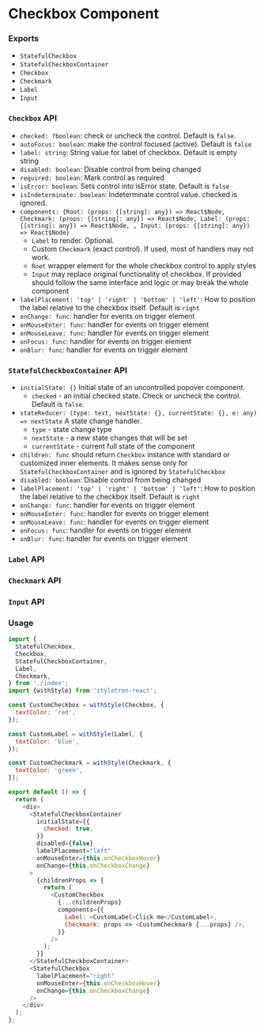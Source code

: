 # Checkbox Component

### Exports

* `StatefulCheckbox`
* `StatefulCheckboxContainer`
* `Checkbox`
* `Checkmark`
* `Label`
* `Input`

### `Checkbox` API

* `checked: ?boolean`:
  check or uncheck the control. Default is `false`.
* `autoFocus: boolean`:
  make the control focused (active). Default is `false`
* `label: string`:
  String value for label of checkbox. Default is empty string
* `disabled: boolean`:
  Disable control from being changed
* `required: boolean`:
  Mark control as required
* `isError: boolean`:
  Sets control into isError state. Default is `false`
* `isIndeterminate: boolean`:
  Indeterminate control value. checked is ignored.
* `components: {Root: (props: {[string]: any}) => React$Node, Checkmark: (props: {[string]: any}) => React$Node, Label: (props: {[string]: any}) => React$Node, , Input: (props: {[string]: any}) => React$Node}`
  * `Label` to render. Optional.
  * Custom `Checkmark` (exact control). If used, most of handlers may not work.
  * `Root` wrapper element for the whole checkbox control to apply styles
  * `Input` may replace original functionality of checkbox. If provided should follow the same interface and logic or may break the whole component
* `labelPlacement: 'top' | 'right' | 'bottom' | 'left'`:
  How to position the label relative to the checkbox itself. Default is `right`
* `onChange: func`:
  handler for events on trigger element
* `onMouseEnter: func`:
  handler for events on trigger element
* `onMouseLeave: func`:
  handler for events on trigger element
* `onFocus: func`:
  handler for events on trigger element
* `onBlur: func`:
  handler for events on trigger element

### `StatefulCheckboxContainer` API

* `initialState: {}`
  Initial state of an uncontrolled popover component.
  * `checked` - an initial checked state. Check or uncheck the control. Default is `false`.
* `stateReducer: (type: text, nextState: {}, currentState: {}, e: any) => nextState`
  A state change handler.
  * `type` - state change type
  * `nextState` - a new state changes that will be set
  * `currentState` - current full state of the component
* `children: func` should return `Checkbox` instance with standard or customized inner elements. It makes sense only for `StatefulCheckboxContainer` and is ignored by `StatefulCheckbox`
* `disabled: boolean`:
  Disable control from being changed
* `labelPlacement: 'top' | 'right' | 'bottom' | 'left'`:
  How to position the label relative to the checkbox itself. Default is `right`
* `onChange: func`:
  handler for events on trigger element
* `onMouseEnter: func`:
  handler for events on trigger element
* `onMouseLeave: func`:
  handler for events on trigger element
* `onFocus: func`:
  handler for events on trigger element
* `onBlur: func`:
  handler for events on trigger element

### `Label` API

### `Checkmark` API

### `Input` API

### Usage

```js
import {
  StatefulCheckbox,
  Checkbox,
  StatefulCheckboxContainer,
  Label,
  Checkmark,
} from './index';
import {withStyle} from 'styletron-react';

const CustomCheckbox = withStyle(Checkbox, {
  textColor: 'red',
});

const CustomLabel = withStyle(Label, {
  textColor: 'blue',
});

const CustomCheckmark = withStyle(Checkmark, {
  textColor: 'green',
});

export default () => {
  return (
    <div>
      <StatefulCheckboxContainer
        initialState={{
          checked: true,
        }}
        disabled={false}
        labelPlacement="left"
        onMouseEnter={this.onCheckboxHover}
        onChange={this.onCheckboxChange}
      >
        {childrenProps => {
          return (
            <CustomCheckbox
              {...childrenProps}
              components={{
                Label: <CustomLabel>Click me</CustomLabel>,
                Checkmark: props => <CustomCheckmark {...props} />,
              }}
            />
          );
        }}
      </StatefulCheckboxContainer>
      <StatefulCheckbox
        labelPlacement="right"
        onMouseEnter={this.onCheckboxHover}
        onChange={this.onCheckboxChange}
      />
    </div>
  );
};
```
